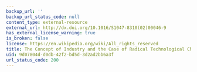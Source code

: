 ```yaml
---
backup_url: ''
backup_url_status_code: null
content_type: external-resource
external_url: http://dx.doi.org/10.1016/S1047-8310(02)00046-9
has_external_license_warning: true
is_broken: false
license: https://en.wikipedia.org/wiki/All_rights_reserved
title: The Concept of Industry and the Case of Radical Technological Change
uid: 9d07804d-d0db-42f2-bd5d-3d2ad2bb6a3f
url_status_code: 200
---
```

